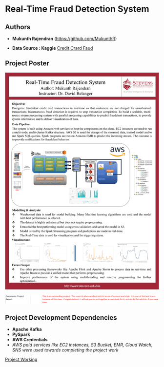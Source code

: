 # Real-Time Fraud Detection System
## Authors

* **Mukunth Rajendran** 
(https://github.com/MukunthR)

* **Data Source : Kaggle**
[Credit Crard Faud](https://www.kaggle.com/mlg-ulb/creditcardfraud)

## Project Poster
![Image description](./Poster.png)

![Image description](./comments.PNG)
## Project Development Dependencies
* **Apache Kafka**
* **PySpark**
* **AWS Credentials**
* *AWS paid services like EC2 instances, S3 Bucket, EMR, Cloud Watch, SNS were used towards completing the project work*

[Project Working](https://www.youtube.com/watch?v=tA8sUxFhMcg)
